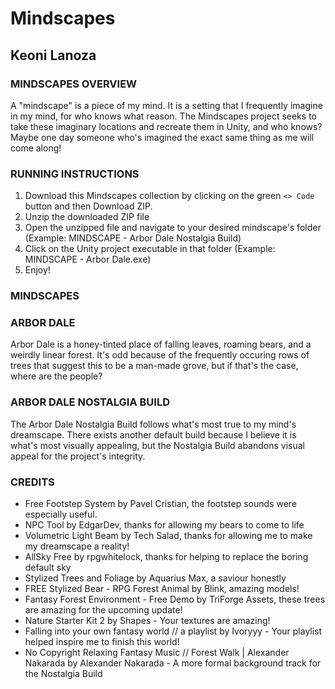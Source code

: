 # Mindscapes

## Keoni Lanoza

### MINDSCAPES OVERVIEW

A "mindscape" is a piece of my mind. It is a setting that I frequently imagine in my mind, for who knows what reason. The Mindscapes project seeks to take these imaginary locations and recreate them in Unity, and who knows? Maybe one day someone who's imagined the exact same thing as me will come along!

### RUNNING INSTRUCTIONS

1. Download this Mindscapes collection by clicking on the green `<> Code` button and then Download ZIP.
2. Unzip the downloaded ZIP file
3. Open the unzipped file and navigate to your desired mindscape's folder (Example: MINDSCAPE - Arbor Dale Nostalgia Build)
4. Click on the Unity project executable in that folder (Example: MINDSCAPE - Arbor Dale.exe)
5. Enjoy!

### MINDSCAPES

### ARBOR DALE

Arbor Dale is a honey-tinted place of falling leaves, roaming bears, and a weirdly linear forest. It's odd because of the frequently occuring rows of trees that suggest this to be a man-made grove, but if that's the case, where are the people? 

### ARBOR DALE NOSTALGIA BUILD

The Arbor Dale Nostalgia Build follows what's most true to my mind's dreamscape. There exists another default build because I believe it is what's most visually appealing, but the Nostalgia Build abandons visual appeal for the project's integrity.

### CREDITS

- Free Footstep System by Pavel Cristian, the footstep sounds were especially useful.
- NPC Tool by EdgarDev, thanks for allowing my bears to come to life
- Volumetric Light Beam by Tech Salad, thanks for allowing me to make my dreamscape a reality!
- AllSky Free by rpgwhitelock, thanks for helping to replace the boring default sky
- Stylized Trees and Foliage by Aquarius Max, a saviour honestly
- FREE Stylized Bear - RPG Forest Animal by Blink, amazing models!
- Fantasy Forest Environment - Free Demo by TriForge Assets, these trees are amazing for the upcoming update!
- Nature Starter Kit 2 by Shapes - Your textures are amazing!
- Falling into your own fantasy world // a playlist by Ivoryyy - Your playlist helped inspire me to finish this world!
- No Copyright Relaxing Fantasy Music // Forest Walk | Alexander Nakarada by Alexander Nakarada - A more formal background track for the Nostalgia Build